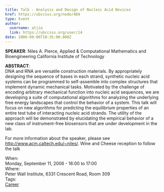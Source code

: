 ```yaml
---
title: Talk - Analysis and Design of Nucleic Acid Devices 
href: https://ubccsss.org/node/484
type: Event
author:
  username: atjia
  link: https://ubccsss.org/user/14
date: 2006-09-06T18:35:00.000Z
---
```


<div class="field field-name-body field-type-text-with-summary field-label-hidden"><div class="field-items"><div class="field-item even"><p><strong>SPEAKER</strong>: Niles A. Pierce, Applied &amp; Computational Mathematics and Bioengineering California Institute of Technology</p>
<p><strong>ABSTRACT</strong>:<br>
DNA and RNA are versatile construction materials.  By appropriately designing the sequence of bases in each strand, synthetic nucleic acid systems can be programmed to self-assemble into complex structures that implement dynamic mechanical tasks.  Motivated by the challenge of encoding arbitrary mechanical function into nucleic acid sequences, we are developing a suite of computational algorithms for analyzing the underlying free energy landscapes that control the behavior of a system.  This talk will focus on new algorithms for predicting the equilibrium properties of an entire test tube of interacting nucleic acid strands.  The utility of the approach will be demonstrated by elucidating the empirical behavior of a new class of instrument-free biosensors that are under development in the lab.</p>
<p>For more information about the speaker, please see <a href="http://www.acm.caltech.edu/~niles/">http://www.acm.caltech.edu/~niles/</a>. Wine and Cheese reception to follow the talk</p>
<!--break--></div></div></div><div class="field field-name-field-dates field-type-datetime field-label-above"><div class="field-label">When:&#xA0;</div><div class="field-items"><div class="field-item even"><span class="date-display-single">Monday, September 11, 2006 - <span class="date-display-range"><span class="date-display-start">16:00</span> to <span class="date-display-end">17:00</span></span></span></div></div></div><div class="field field-name-field-location field-type-text field-label-above"><div class="field-label">Where:&#xA0;</div><div class="field-items"><div class="field-item even">Peter Wall Institute, 6331 Crescent Road, Room 309</div></div></div>    <footer>
    <div class="field field-name-field-tags field-type-taxonomy-term-reference field-label-above"><div class="field-label">Tags:&#xA0;</div><div class="field-items"><div class="field-item even"><a href="/career">Career</a></div></div></div>      </footer>